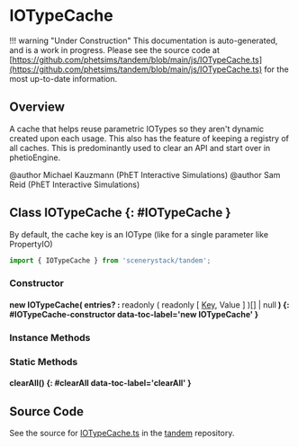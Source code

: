 # IOTypeCache

!!! warning "Under Construction"
    This documentation is auto-generated, and is a work in progress. Please see the source code at
    [https://github.com/phetsims/tandem/blob/main/js/IOTypeCache.ts](https://github.com/phetsims/tandem/blob/main/js/IOTypeCache.ts) for the most up-to-date information.

## Overview

A cache that helps reuse parametric IOTypes so they aren't dynamic created upon each usage. This also has the feature
of keeping a registry of all caches. This is predominantly used to clear an API and start over in phetioEngine.

@author Michael Kauzmann (PhET Interactive Simulations)
@author Sam Reid (PhET Interactive Simulations)

## Class IOTypeCache {: #IOTypeCache }


By default, the cache key is an IOType (like for a single parameter like PropertyIO)

```js
import { IOTypeCache } from 'scenerystack/tandem';
```
### Constructor

#### new IOTypeCache( entries? : <span style="font-weight: 400;">readonly ( readonly [ [Key](../scenery-phet/Key.md), Value ] )[] | <span style="color: hsla(calc(var(--md-hue) + 180deg),80%,40%,1);">null</span></span> ) {: #IOTypeCache-constructor data-toc-label='new IOTypeCache' }

### Instance Methods



### Static Methods

#### clearAll() {: #clearAll data-toc-label='clearAll' }



## Source Code

See the source for [IOTypeCache.ts](https://github.com/phetsims/tandem/blob/main/js/IOTypeCache.ts) in the [tandem](https://github.com/phetsims/tandem) repository.
